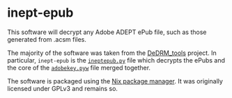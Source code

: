 # inept-epub

This software will decrypt any Adobe ADEPT ePub file, such as those generated from .acsm files.

The majority of the software was taken from the [DeDRM_tools](https://github.com/apprenticeharper/DeDRM_tools) project. In particular, `inept-epub` is the [`ineptepub.py`](https://github.com/apprenticeharper/DeDRM_tools/blob/master/DeDRM_plugin/ineptepub.py) file which decrypts the ePubs and the core of the [`adobekey.pyw`](https://github.com/apprenticeharper/DeDRM_tools/blob/master/Other_Tools/DRM_Key_Scripts/Adobe_Digital_Editions/adobekey.pyw) file merged together.

The software is packaged using the [Nix package manager](https://en.m.wikipedia.org/wiki/Nix_package_manager). It was originally licensed under GPLv3 and remains so.